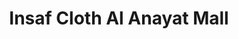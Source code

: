 ---
title: "Insaf Cloth Al Anayat Mall"
url: /slm-abd/insaf-cloth-al-anayat-mall/
shop: Kleidung
---